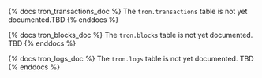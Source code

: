 {% docs tron_transactions_doc %}
The `tron.transactions` table is not yet documented.TBD
{% enddocs %}

{% docs tron_blocks_doc %}
The `tron.blocks` table is not yet documented. TBD
{% enddocs %}

{% docs tron_logs_doc %}
The `tron.logs` table is not yet documented. TBD
{% enddocs %}


